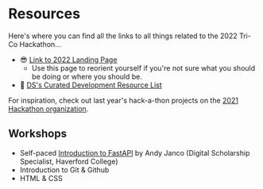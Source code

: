 # Resources

Here's where you can find all the links to all things related to the 2022 Tri-Co Hackathon...

- :sunglasses: [Link to 2022 Landing Page](https://docs.google.com/document/d/1CZe2c_-XdAKvLYiaStT6f_PLItcPyd6qa8LHJJYS6og)
    - Use this page to reorient yourself if you're not sure what you should be doing or where you should be. 
- :wrench: [DS's Curated Development Resource List](https://docs.google.com/document/d/1uK00C1pYC7BDDt-TIYy5RKRxNj8KZz99Zb_HxwIXGpw)

For inspiration, check out last year's hack-a-thon projects on the [2021 Hackathon organization](https://github.com/Tri-Co-Hack-2021).

## Workshops

- Self-paced [Introduction to FastAPI](fastapi.md) by Andy Janco (Digital Scholarship Specialist, Haverford College)
- Introduction to Git & Github 
- HTML & CSS 
